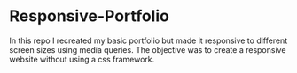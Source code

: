 # Responsive-Portfolio
In this repo I recreated my basic portfolio but made it responsive to different screen sizes using media queries.
The objective was to create a responsive website without using a css framework. 
